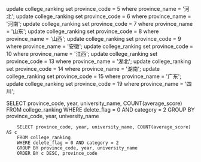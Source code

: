 update college_ranking set province_code = 5 where province_name = '河北';
update college_ranking set province_code = 6 where province_name = '河南';
update college_ranking set province_code = 7 where province_name = '山东';
update college_ranking set province_code = 8 where province_name = '山西';
update college_ranking set province_code = 9 where province_name = '安徽';
update college_ranking set province_code = 10 where province_name = '江西';
update college_ranking set province_code = 13 where province_name = '湖北';
update college_ranking set province_code = 14 where province_name = '湖南';
update college_ranking set province_code = 15 where province_name = '广东';
update college_ranking set province_code = 19 where province_name = '四川';

SELECT province_code, year, university_name, COUNT(average_score)
FROM college_ranking
WHERE delete_flag = 0 AND category = 2
GROUP BY province_code, year, university_name


        SELECT province_code, year, university_name, COUNT(average_score) AS c
        FROM college_ranking
        WHERE delete_flag = 0 AND category = 2
        GROUP BY province_code, year, university_name
        ORDER BY c DESC, province_code
